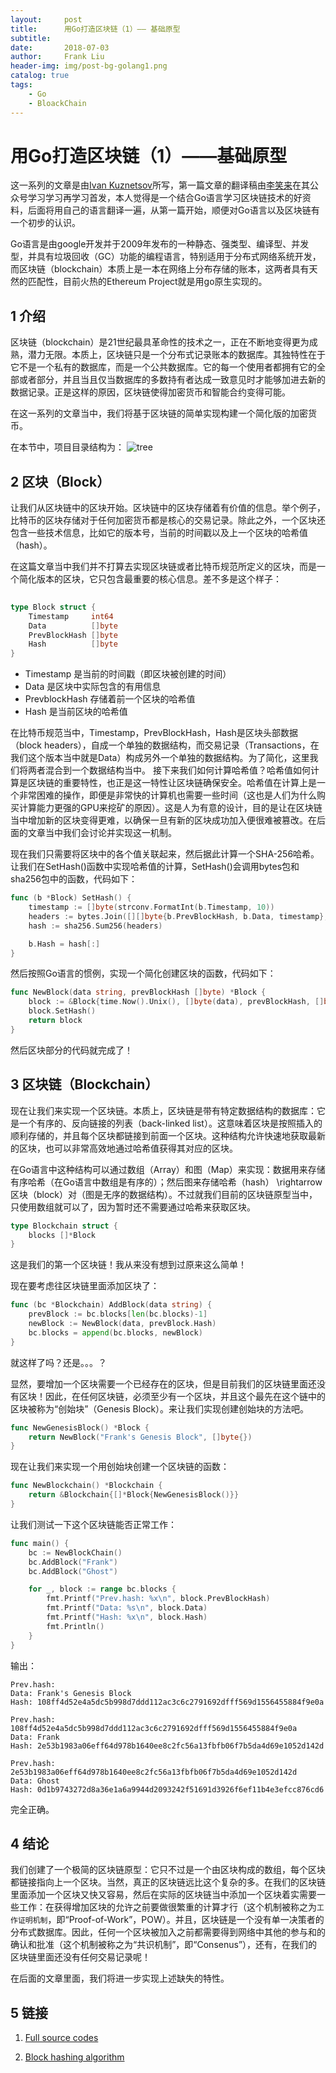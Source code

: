 ```yaml
---
layout:     post
title:      用Go打造区块链（1）—— 基础原型
subtitle:   
date:       2018-07-03
author:     Frank Liu
header-img: img/post-bg-golang1.png
catalog: true
tags:
    - Go
    - BloackChain
---
```


# 用Go打造区块链（1）——基础原型

这一系列的文章是由[Ivan Kuznetsov][1]所写，第一篇文章的翻译稿由[李笑来][2]在其公众号学习学习再学习首发，本人觉得是一个结合Go语言学习区块链技术的好资料，后面将用自己的语言翻译一遍，从第一篇开始，顺便对Go语言以及区块链有一个初步的认识。

Go语言是由google开发并于2009年发布的一种静态、强类型、编译型、并发型，并具有垃圾回收（GC）功能的编程语言，特别适用于分布式网络系统开发，而区块链（blockchain）本质上是一本在网络上分布存储的账本，这两者具有天然的匹配性，目前火热的Ethereum Project就是用go原生实现的。

## 1 介绍

区块链（blockchain）是21世纪最具革命性的技术之一，正在不断地变得更为成熟，潜力无限。本质上，区块链只是一个分布式记录账本的数据库。其独特性在于它不是一个私有的数据库，而是一个公共数据库。它的每一个使用者都拥有它的全部或者部分，并且当且仅当数据库的多数持有者达成一致意见时才能够加进去新的数据记录。正是这样的原因，区块链使得加密货币和智能合约变得可能。

在这一系列的文章当中，我们将基于区块链的简单实现构建一个简化版的加密货币。

在本节中，项目目录结构为：
![tree][3]

## 2 区块（Block）

让我们从区块链中的区块开始。区块链中的区块存储着有价值的信息。举个例子，比特币的区块存储对于任何加密货币都是核心的交易记录。除此之外，一个区块还包含一些技术信息，比如它的版本号，当前的时间戳以及上一个区块的哈希值（hash）。

在这篇文章当中我们并不打算去实现区块链或者比特币规范所定义的区块，而是一个简化版本的区块，它只包含最重要的核心信息。差不多是这个样子：
```go
  
type Block struct {
	Timestamp     int64
	Data          []byte
	PrevBlockHash []byte
	Hash          []byte
}
```
* Timestamp 是当前的时间戳（即区块被创建的时间）
* Data 是区块中实际包含的有用信息
* PrevblockHash 存储着前一个区块的哈希值
* Hash 是当前区块的哈希值

在比特币规范当中，Timestamp，PrevBlockHash，Hash是区块头部数据（block headers），自成一个单独的数据结构，而交易记录（Transactions，在我们这个版本当中就是Data）构成另外一个单独的数据结构。为了简化，这里我们将两者混合到一个数据结构当中。
接下来我们如何计算哈希值？哈希值如何计算是区块链的重要特性，也正是这一特性让区块链确保安全。哈希值在计算上是一个非常困难的操作，即便是非常快的计算机也需要一些时间（这也是人们为什么购买计算能力更强的GPU来挖矿的原因）。这是人为有意的设计，目的是让在区块链当中增加新的区块变得更难，以确保一旦有新的区块成功加入便很难被篡改。在后面的文章当中我们会讨论并实现这一机制。

现在我们只需要将区块中的各个值关联起来，然后据此计算一个SHA-256哈希。让我们在SetHash()函数中实现哈希值的计算，SetHash()会调用bytes包和sha256包中的函数，代码如下：
```go
func (b *Block) SetHash() {
	timestamp := []byte(strconv.FormatInt(b.Timestamp, 10))
	headers := bytes.Join([][]byte{b.PrevBlockHash, b.Data, timestamp}, []byte{})
	hash := sha256.Sum256(headers)

	b.Hash = hash[:]
}
```
然后按照Go语言的惯例，实现一个简化创建区块的函数，代码如下：

```go
func NewBlock(data string, prevBlockHash []byte) *Block {
	block := &Block{time.Now().Unix(), []byte(data), prevBlockHash, []byte{}}
	block.SetHash()
	return block
}
```
然后区块部分的代码就完成了！

## 3 区块链（Blockchain）

现在让我们来实现一个区块链。本质上，区块链是带有特定数据结构的数据库：它是一个有序的、反向链接的列表（back-linked list）。这意味着区块是按照插入的顺利存储的，并且每个区块都链接到前面一个区块。这种结构允许快速地获取最新的区块，也可以非常高效地通过哈希值获得其对应的区块。

在Go语言中这种结构可以通过数组（Array）和图（Map）来实现：数据用来存储有序哈希（在Go语言中数组是有序的）；然后图来存储哈希（hash） \rightarrow 区块（block）对（图是无序的数据结构）。不过就我们目前的区块链原型当中，只使用数组就可以了，因为暂时还不需要通过哈希来获取区块。
```go
type Blockchain struct {
	blocks []*Block
}
```
这是我们的第一个区块链！我从来没有想到过原来这么简单！

现在要考虑往区块链里面添加区块了：
```go
func (bc *Blockchain) AddBlock(data string) {
	prevBlock := bc.blocks[len(bc.blocks)-1]
	newBlock := NewBlock(data, prevBlock.Hash)
	bc.blocks = append(bc.blocks, newBlock)
}
```

就这样了吗？还是。。。？

显然，要增加一个区块需要一个已经存在的区块，但是目前我们的区块链里面还没有区块！因此，在任何区块链，必须至少有一个区块，并且这个最先在这个链中的区块被称为“创始块”（Genesis Block）。来让我们实现创建创始块的方法吧。
```go
func NewGenesisBlock() *Block {
	return NewBlock("Frank's Genesis Block", []byte{})
}
```

现在让我们来实现一个用创始块创建一个区块链的函数：
```go
func NewBlockchain() *Blockchain {
	return &Blockchain{[]*Block{NewGenesisBlock()}}
}
```
让我们测试一下这个区块链能否正常工作：

```go
func main() {
	bc := NewBlockChain()
	bc.AddBlock("Frank")
	bc.AddBlock("Ghost")

	for _, block := range bc.blocks {
		fmt.Printf("Prev.hash: %x\n", block.PrevBlockHash)
		fmt.Printf("Data: %s\n", block.Data)
		fmt.Printf("Hash: %x\n", block.Hash)
		fmt.Println()
	}
}
```

输出：

```
Prev.hash: 
Data: Frank's Genesis Block
Hash: 108ff4d52e4a5dc5b998d7ddd112ac3c6c2791692dfff569d1556455884f9e0a

Prev.hash: 108ff4d52e4a5dc5b998d7ddd112ac3c6c2791692dfff569d1556455884f9e0a
Data: Frank
Hash: 2e53b1983a06eff64d978b1640ee8c2fc56a13fbfb06f7b5da4d69e1052d142d

Prev.hash: 2e53b1983a06eff64d978b1640ee8c2fc56a13fbfb06f7b5da4d69e1052d142d
Data: Ghost
Hash: 0d1b9743272d8a36e1a6a9944d2093242f51691d3926f6ef11b4e3efcc876cd6
```
完全正确。

## 4 结论

我们创建了一个极简的区块链原型：它只不过是一个由区块构成的数组，每个区块都链接指向上一个区块。当然，真正的区块链远比这个复杂的多。在我们的区块链里面添加一个区块又快又容易，然后在实际的区块链当中添加一个区块着实需要一些工作：在获得增加区块的允许之前要做很繁重的计算才行（这个机制被称之为`工作证明机制`，即“Proof-of-Work”，POW）。并且，区块链是一个没有单一决策者的分布式数据库。因此，任何一个区块被加入之前都需要得到网络中其他的参与和的确认和批准（这个机制被称之为“共识机制”，即“Consenus”），还有，在我们的区块链里面还没有任何交易记录呢！

在后面的文章里面，我们将进一步实现上述缺失的特性。

## 5 链接

1. [Full source codes][4]

2. [Block hashing algorithm][5]



[1]:https://link.zhihu.com/?target=https%3A//jeiwan.cc/

[2]:https://www.zhihu.com/people/xiaolai/activities

[3]:https://res.cloudinary.com/flhonker/image/upload/v1530879206/githubio/go/goBlockChain/blockchain_part1-tree.png  "terr img"

[4]:https://github.com/Jeiwan/blockchain_go/tree/part_1	"Full source codes"

[5]:https://en.bitcoin.it/wiki/Block_hashing_algorithm	"Block hashing algorithm"